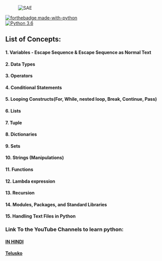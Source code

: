 <figure>
    <img src="https://media.geeksforgeeks.org/wp-content/cdn-uploads/20200707215302/Best-Way-To-Start-Learning-Python-%E2%80%93-A-Complete-Roadmap.png" alt="SAE" title="" />
</figure>

[![forthebadge made-with-python](http://ForTheBadge.com/images/badges/made-with-python.svg)](https://www.python.org/)                 
[![Python 3.6](https://img.shields.io/badge/python-3.6-blue.svg)](https://www.python.org/downloads/release/python-360/)   


## List of Concepts:

#### 1.  Variables - Escape Sequence & Escape Sequence as Normal Text
#### 2.  Data Types
#### 3.  Operators 
#### 4.  Conditional Statements 
#### 5.  Looping Constructs(For, While, nested loop, Break, Continue, Pass) 
#### 6.  Lists
#### 7.  Tuple
#### 8.  Dictionaries
#### 9.  Sets
#### 10. Strings (Manipulations) 
#### 11. Functions
#### 12. Lambda expression
#### 13. Recursion
#### 14. Modules, Packages, and Standard Libraries
#### 15. Handling Text Files in Python


### Link To the YouTube Channels to learn python:  

#### [IN HINDI](https://www.youtube.com/watch?v=gfDE2a7MKjA)
#### [Telusko](https://www.youtube.com/playlist?list=PLsyeobzWxl7poL9JTVyndKe62ieoN-MZ3) 

